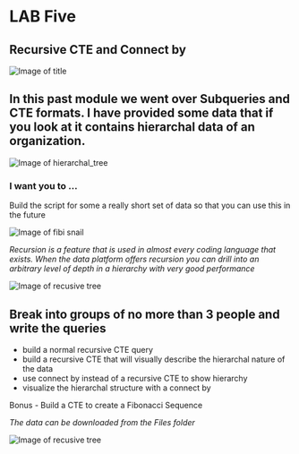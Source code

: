 # LAB Five 
## Recursive CTE and Connect by 
![Image of title](https://github.com/kerrynakayama/developintelligence_data_engineering/blob/master/Day_02/LAB_05/IMAGES/snow.jpeg)

## In this past module we went over Subqueries and CTE formats.  I have provided some data that if you look at it contains hierarchal data of an organization. 

![Image of hierarchal_tree](https://github.com/kerrynakayama/developintelligence_data_engineering/blob/master/Day_02/LAB_05/IMAGES/tree.jpg)


### I want you to ... 
Build the script for some a really short set of data so that you can use this in the future
 

![Image of fibi snail](https://github.com/kerrynakayama/developintelligence_data_engineering/blob/master/Day_02/LAB_05/IMAGES/fibi.png)


*Recursion is a feature that is used in almost every coding language that exists. When the data platform offers recursion you can drill into an arbitrary level of depth in a hierarchy with very good performance*

![Image of recusive tree](https://github.com/kerrynakayama/developintelligence_data_engineering/blob/master/Day_02/LAB_05/IMAGES/fractal-tree-index-symmetry-recursion-love-tree-thumb.jpg)

## Break into groups of no more than 3 people and write the queries 

 - build a normal recursive CTE query
 - build a recursive CTE that will visually describe the hierarchal nature of the data
 - use connect by instead of a recursive CTE to show hierarchy
 - visualize the hierarchal structure with a connect by
 
 Bonus -  Build a CTE to create a Fibonacci Sequence


*The data can be downloaded from the Files folder* 

![Image of recusive tree](https://github.com/kerrynakayama/developintelligence_data_engineering/blob/master/Day_02/LAB_05/IMAGES/Screen%20Shot%202020-07-12%20at%206.44.17%20PM.png)

